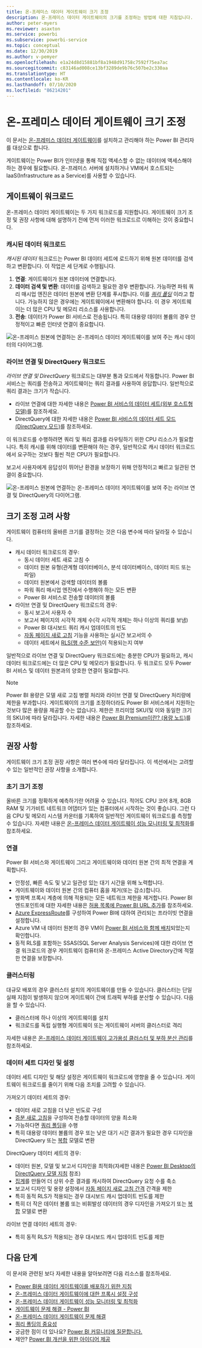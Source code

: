 ```yaml
---
title: 온-프레미스 데이터 게이트웨이 크기 조정
description: 온-프레미스 데이터 게이트웨이의 크기를 조정하는 방법에 대한 지침입니다.
author: peter-myers
ms.reviewer: asaxton
ms.service: powerbi
ms.subservice: powerbi-service
ms.topic: conceptual
ms.date: 12/30/2019
ms.author: v-pemyer
ms.openlocfilehash: e1a24d8d15881bf8a1948d91758c7592f75ea7ac
ms.sourcegitcommit: c83146ad008ce13bf3289de9b76c507be2c330aa
ms.translationtype: HT
ms.contentlocale: ko-KR
ms.lasthandoff: 07/10/2020
ms.locfileid: "86214201"
---
```

# <a name="on-premises-data-gateway-sizing"></a>온-프레미스 데이터 게이트웨이 크기 조정

이 문서는 [온-프레미스 데이터 게이트웨이](../connect-data/service-gateway-onprem.md)를 설치하고 관리해야 하는 Power BI 관리자를 대상으로 합니다.

게이트웨이는 Power BI가 인터넷을 통해 직접 액세스할 수 없는 데이터에 액세스해야 하는 경우에 필요합니다. 온-프레미스 서버에 설치하거나 VM에서 호스트되는 IaaS(Infrastructure as a Service)를 사용할 수 있습니다.

## <a name="gateway-workloads"></a>게이트웨이 워크로드

온-프레미스 데이터 게이트웨이는 두 가지 워크로드를 지원합니다. 게이트웨이 크기 조정 및 권장 사항에 대해 설명하기 전에 먼저 이러한 워크로드르 이해하는 것이 중요합니다.

### <a name="cached-data-workload"></a>캐시된 데이터 워크로드

_캐시된 데이터_ 워크로드는 Power BI 데이터 세트에 로드하기 위해 원본 데이터를 검색하고 변환합니다. 이 작업은 세 단계로 수행됩니다.

1. **연결**: 게이트웨이가 원본 데이터에 연결합니다.
1. **데이터 검색 및 변환**: 데이터를 검색하고 필요한 경우 변환합니다. 가능하면 파워 쿼리 매시업 엔진은 데이터 원본에 변환 단계를 푸시합니다. 이를 _[쿼리 폴딩](power-query-folding.md)_ 이라고 합니다. 가능하지 않은 경우에는 게이트웨이에서 변환해야 합니다. 이 경우 게이트웨이는 더 많은 CPU 및 메모리 리소스를 사용합니다.
1. **전송**: 데이터가 Power BI 서비스로 전송됩니다. 특히 대용량 데이터 볼륨의 경우 안정적이고 빠른 인터넷 연결이 중요합니다.

![온-프레미스 원본에 연결하는 온-프레미스 데이터 게이트웨이를 보여 주는 캐시 데이터의 다이어그램.](media/gateway-onprem-sizing/gateway-onprem-workload-cached-data.png)

### <a name="live-connection-and-directquery-workloads"></a>라이브 연결 및 DirectQuery 워크로드

_라이브 연결 및 DirectQuery_ 워크로드는 대부분 통과 모드에서 작동합니다. Power BI 서비스는 쿼리를 전송하고 게이트웨이는 쿼리 결과를 사용하여 응답합니다. 일반적으로 쿼리 결과는 크기가 작습니다.

- 라이브 연결에 대한 자세한 내용은 [Power BI 서비스의 데이터 세트(외부 호스트형 모델)](../connect-data/service-datasets-understand.md#external-hosted-models)를 참조하세요.
- DirectQuery에 대한 자세한 내용은 [Power BI 서비스의 데이터 세트 모드(DirectQuery 모드)](../connect-data/service-dataset-modes-understand.md#directquery-mode)를 참조하세요.

이 워크로드를 수행하려면 쿼리 및 쿼리 결과를 라우팅하기 위한 CPU 리소스가 필요합니다. 특히 캐시를 위해 데이터를 변환해야 하는 경우, 일반적으로 캐시 데이터 워크로드에서 요구하는 것보다 훨씬 적은 CPU가 필요합니다.

보고서 사용자에게 응답성이 뛰어난 환경을 보장하기 위해 안정적이고 빠르고 일관된 연결이 중요합니다.

![온-프레미스 원본에 연결하는 온-프레미스 데이터 게이트웨이를 보여 주는 라이브 연결 및 DirectQuery의 다이어그램.](media/gateway-onprem-sizing/gateway-onprem-workload-liveconnection-directquery.png)

## <a name="sizing-considerations"></a>크기 조정 고려 사항

게이트웨이 컴퓨터의 올바른 크기를 결정하는 것은 다음 변수에 따라 달라질 수 있습니다.

- 캐시 데이터 워크로드의 경우:
  - 동시 데이터 세트 새로 고침 수
  - 데이터 원본 유형(관계형 데이터베이스, 분석 데이터베이스, 데이터 피드 또는 파일)
  - 데이터 원본에서 검색할 데이터의 볼륨
  - 파워 쿼리 매시업 엔진에서 수행해야 하는 모든 변환
  - Power BI 서비스로 전송할 데이터의 볼륨
- 라이브 연결 및 DirectQuery 워크로드의 경우:
  - 동시 보고서 사용자 수
  - 보고서 페이지의 시각적 개체 수(각 시각적 개체는 하나 이상의 쿼리를 보냄)
  - Power BI 대시보드 쿼리 캐시 업데이트의 빈도
  - [자동 페이지 새로 고침](../create-reports/desktop-automatic-page-refresh.md) 기능을 사용하는 실시간 보고서의 수
  - 데이터 세트에서 [RLS(행 수준 보안)](../create-reports/desktop-rls.md)이 적용되는지 여부

일반적으로 라이브 연결 및 DirectQuery 워크로드에는 충분한 CPU가 필요하고, 캐시 데이터 워크로드에는 더 많은 CPU 및 메모리가 필요합니다. 두 워크로드 모두 Power BI 서비스 및 데이터 원본과의 양호한 연결이 필요합니다.

> [!NOTE]
> Power BI 용량은 모델 새로 고침 병렬 처리와 라이브 연결 및 DirectQuery 처리량에 제한을 부과합니다. 게이트웨이의 크기를 조정하더라도 Power BI 서비스에서 지원하는 것보다 많은 용량을 제공할 수는 없습니다. 제한은 프리미엄 SKU(및 이와 동일한 크기의 SKU)에 따라 달라집니다. 자세한 내용은 [Power BI Premium이란? (용량 노드)](../admin/service-premium-what-is.md#capacity-nodes)를 참조하세요.

## <a name="recommendations"></a>권장 사항

게이트웨이 크기 조정 권장 사항은 여러 변수에 따라 달라집니다. 이 섹션에서는 고려할 수 있는 일반적인 권장 사항을 소개합니다.

### <a name="initial-sizing"></a>초기 크기 조정

올바른 크기를 정확하게 예측하기란 어려울 수 있습니다. 적어도 CPU 코어 8개, 8GB RAM 및 기가비트 네트워크 어댑터가 있는 컴퓨터에서 시작하는 것이 좋습니다. 그런 다음 CPU 및 메모리 시스템 카운터를 기록하여 일반적인 게이트웨이 워크로드를 측정할 수 있습니다. 자세한 내용은 [온-프레미스 데이터 게이트웨이 성능 모니터링 및 최적화](/data-integration/gateway/service-gateway-performance)를 참조하세요.

### <a name="connectivity"></a>연결

Power BI 서비스와 게이트웨이 그리고 게이트웨이와 데이터 원본 간의 최적 연결을 계획합니다.

- 안정성, 빠른 속도 및 낮고 일관성 있는 대기 시간을 위해 노력합니다.
- 게이트웨이와 데이터 원본 간의 컴퓨터 홉을 제거(또는 감소)합니다.
- 방화벽 프록시 계층에 의해 적용되는 모든 네트워크 제한을 제거합니다. Power BI 엔드포인트에 대한 자세한 내용은 [허용 목록에 Power BI URL 추가](../admin/power-bi-whitelist-urls.md)를 참조하세요.
- [Azure ExpressRoute](/azure/expressroute/expressroute-introduction)를 구성하여 Power BI에 대하여 관리되는 프라이빗 연결을 설정합니다.
- Azure VM 내 데이터 원본의 경우 VM이 [Power BI 서비스와 함께 배치](../admin/service-admin-where-is-my-tenant-located.md)되었는지 확인합니다.
- 동적 RLS를 포함하는 SSAS(SQL Server Analysis Services)에 대한 라이브 연결 워크로드의 경우 게이트웨이 컴퓨터와 온-프레미스 Active Directory간에 적절한 연결을 보장합니다.

### <a name="clustering"></a>클러스터링

대규모 배포의 경우 클러스터 설치의 게이트웨이를 만들 수 있습니다. 클러스터는 단일 실패 지점이 발생하지 않으며 게이트웨이 간에 트래픽 부하를 분산할 수 있습니다. 다음을 할 수 있습니다.

- 클러스터에 하나 이상의 게이트웨이를 설치
- 워크로드를 독립 실행형 게이트웨이 또는 게이트웨이 서버의 클러스터로 격리

자세한 내용은 [온-프레미스 데이터 게이트웨이 고가용성 클러스터 및 부하 분산 관리](/data-integration/gateway/service-gateway-high-availability-clusters)를 참조하세요.

### <a name="dataset-design-and-settings"></a>데이터 세트 디자인 및 설정

데이터 세트 디자인 및 해당 설정은 게이트웨이 워크로드에 영향을 줄 수 있습니다. 게이트웨이 워크로드를 줄이기 위해 다음 조치를 고려할 수 있습니다.

가져오기 데이터 세트의 경우:

- 데이터 새로 고침을 더 낮은 빈도로 구성
- [증분 새로 고침](../admin/service-premium-incremental-refresh.md)을 구성하여 전송할 데이터의 양을 최소화
- 가능하다면 [쿼리 폴딩](power-query-folding.md)을 수행
- 특히 대용량 데이터 볼륨의 경우 또는 낮은 대기 시간 결과가 필요한 경우 디자인을 DirectQuery 또는 [복합](../connect-data/service-dataset-modes-understand.md#composite-mode) 모델로 변환

DirectQuery 데이터 세트의 경우:

- 데이터 원본, 모델 및 보고서 디자인을 최적화(자세한 내용은 [Power BI Desktop의 DirectQuery 모델 지침](directquery-model-guidance.md) 참조)
- [집계](../transform-model/desktop-aggregations.md)를 만들어 더 상위 수준 결과를 캐시하여 DirectQuery 요청 수를 축소
- 보고서 디자인 및 용량 설정에서 [자동 페이지 새로 고침 간격](../create-reports/desktop-automatic-page-refresh.md) 간격을 제한
- 특히 동적 RLS가 적용되는 경우 대시보드 캐시 업데이트 빈도를 제한
- 특히 더 작은 데이터 볼륨 또는 비휘발성 데이터의 경우 디자인을 가져오기 또는 [복합](../connect-data/service-dataset-modes-understand.md#composite-mode) 모델로 변환

라이브 연결 데이터 세트의 경우:

- 특히 동적 RLS가 적용되는 경우 대시보드 캐시 업데이트 빈도를 제한

## <a name="next-steps"></a>다음 단계

이 문서와 관련된 보다 자세한 내용을 알아보려면 다음 리소스를 참조하세요.

- [Power BI용 데이터 게이트웨이를 배포하기 위한 지침](../connect-data/service-gateway-deployment-guidance.md)
- [온-프레미스 데이터 게이트웨이에 대한 프록시 설정 구성](/data-integration/gateway/service-gateway-proxy)
- [온-프레미스 데이터 게이트웨이 성능 모니터링 및 최적화](/data-integration/gateway/service-gateway-performance)
- [게이트웨이 문제 해결 - Power BI](../connect-data/service-gateway-onprem-tshoot.md)
- [온-프레미스 데이터 게이트웨이 문제 해결](/data-integration/gateway/service-gateway-tshoot)
- [쿼리 폴딩의 중요성](power-query-folding.md)
- 궁금한 점이 더 있나요? [Power BI 커뮤니티에 질문합니다.](https://community.powerbi.com/)
- 제안? [Power BI 개선을 위한 아이디어 제공](https://ideas.powerbi.com)

